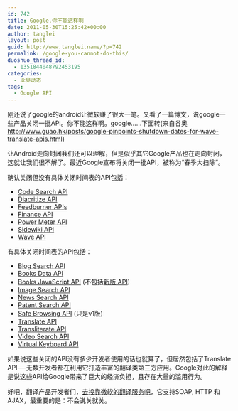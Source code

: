 ```yaml
---
id: 742
title: Google,你不能这样啊
date: 2011-05-30T15:25:42+00:00
author: tanglei
layout: post
guid: http://www.tanglei.name/?p=742
permalink: /google-you-cannot-do-this/
duoshuo_thread_id:
  - 1351844048792453195
categories:
  - 业界动态
tags:
  - Google API
---
```

刚还说了google的android让微软赚了很大一笔。又看了一篇博文，说google一些产品关闭一批API。你不能这样啊。google……下面转(来自谷奥<http://www.guao.hk/posts/google-pinpoints-shutdown-dates-for-wave-translate-apis.html>)

让Android走向封闭我们还可以理解，但是似乎其它Google产品也在走向封闭，这就让我们很不解了。最近Google宣布将关闭一批API，被称为“春季大扫除”。

确认关闭但没有具体关闭时间表的API包括：

  * [Code Search API](http://code.google.com/apis/codesearch/)
  * [Diacritize API](http://code.google.com/apis/language/diacritize/overview.html)
  * [Feedburner APIs](http://code.google.com/apis/feedburner/)
  * [Finance API](http://code.google.com/apis/finance/)
  * [Power Meter API](http://code.google.com/apis/powermeter/)
  * [Sidewiki API](http://code.google.com/apis/sidewiki/)
  * [Wave API](http://code.google.com/apis/wave/)

有具体关闭时间表的API包括：

  * [Blog Search API](http://code.google.com/apis/blogsearch/)
  * [Books Data API](http://code.google.com/apis/books/docs/gdata/developers_guide_protocol.html)
  * [Books JavaScript API](http://code.google.com/apis/books/docs/js/devguide.html) (不包括[新版 API](http://code.google.com/apis/books/docs/getting-started.html))
  * [Image Search API](http://code.google.com/apis/imagesearch/)
  * [News Search API](http://code.google.com/apis/newssearch/)
  * [Patent Search API](http://code.google.com/apis/patentsearch/)
  * [Safe Browsing API](http://code.google.com/apis/safebrowsing/developers_guide.html) (只是v1版)
  * [Translate API](http://code.google.com/apis/language/translate/overview.html)
  * [Transliterate API](http://code.google.com/apis/language/transliterate/overview.html)
  * [Video Search API](http://code.google.com/apis/videosearch/)
  * [Virtual Keyboard API](http://code.google.com/apis/language/virtualkeyboard/overview.html)

如果说这些关闭的API没有多少开发者使用的话也就算了，但居然包括了Translate API──无数开发者都在利用它打造丰富的翻译类第三方应用。Google对此的解释是说这些API给Google带来了巨大的经济负担，且存在大量的滥用行为。

好吧，翻译产品开发者们，<a href="http://msdn.microsoft.com/en-us/library/ff512423.aspx" target="_blank">去投靠微软的翻译服务吧</a>，它支持SOAP, HTTP 和 AJAX，最重要的是：不会说关就关。

&nbsp;

&nbsp;
